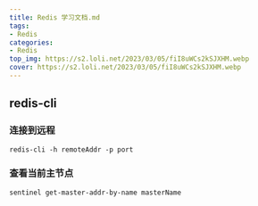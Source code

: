 ```yaml
---
title: Redis 学习文档.md
tags:
- Redis
categories:
- Redis
top_img: https://s2.loli.net/2023/03/05/fiI8uWCs2kSJXHM.webp
cover: https://s2.loli.net/2023/03/05/fiI8uWCs2kSJXHM.webp
---
```


## redis-cli

### 连接到远程

```shell
redis-cli -h remoteAddr -p port
```

### 查看当前主节点

```shell
sentinel get-master-addr-by-name masterName
```


